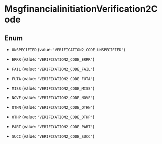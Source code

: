 

# MsgfinancialinitiationVerification2Code

## Enum


* `UNSPECIFIED` (value: `"VERIFICATION2_CODE_UNSPECIFIED"`)

* `ERRR` (value: `"VERIFICATION2_CODE_ERRR"`)

* `FAIL` (value: `"VERIFICATION2_CODE_FAIL"`)

* `FUTA` (value: `"VERIFICATION2_CODE_FUTA"`)

* `MISS` (value: `"VERIFICATION2_CODE_MISS"`)

* `NOVF` (value: `"VERIFICATION2_CODE_NOVF"`)

* `OTHN` (value: `"VERIFICATION2_CODE_OTHN"`)

* `OTHP` (value: `"VERIFICATION2_CODE_OTHP"`)

* `PART` (value: `"VERIFICATION2_CODE_PART"`)

* `SUCC` (value: `"VERIFICATION2_CODE_SUCC"`)



